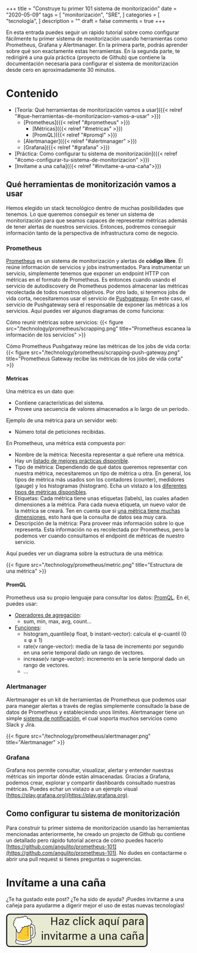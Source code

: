 +++
title = "Construye tu primer 101 sistema de monitorización"
date = "2020-05-09"
tags = [
"monitorización",
"SRE",
]
categories = [
"tecnología",
]
description = ""
draft = false
comments = true
+++

En esta entrada puedes seguir un rápido tutorial sobre como configurar fácilmente tu primer sistema de monitorización usando herramientas como Prometheus, Grafana y Alertmanager. En la primera parte, podrás aprender sobre qué son exactamente estas herramientas. En la segunda parte, te redirigiré a una guía práctica (proyecto de Github) que contiene la documentación necesaria para configurar el sistema de monitorización desde cero en aproximadamente 30 minutos.

# Contenido

- [Teoría: Qué herramientas de monitorización vamos a usar]({{< relref "#que-herramientas-de-monitorizacion-vamos-a-usar" >}})
  - [Prometheus]({{< relref "#prometheus" >}})
    - [Métricas]({{< relref "#metricas" >}})
    - [PromQL]({{< relref "#promql" >}})
  - [Alertmanager]({{< relref "#alertmanager" >}})
  - [Grafana]({{< relref "#grafana" >}})
- [Práctica: Como configurar tu sistema de monitorización]({{< relref "#como-configurar-tu-sistema-de-monitorizacion" >}})
- [Invítame a una caña]({{< relref "#invítame-a-una-caña">}})

## Qué herramientas de monitorización vamos a usar

Hemos elegido un stack tecnológico dentro de muchas posibilidades que tenemos. Lo que queremos conseguir es tener un sistema de monitorización para que seamos capaces de representar métricas además de tener alertas de nuestros servicios. Entonces, podremos conseguir información tanto de la perspectiva de infrastructura como de negocio.

### Prometheus

[Prometheus](https://prometheus.io/docs/introduction/overview/) es un sistema de monitorización y alertas de **código libre**. Él reúne información de servicios y jobs instrumentados. Para instrumentar un servicio, simplemente tenemos que exponer un endpoint HTTP con métricas en el formato de Prometheus. Es entonces cuando usando el servicio de autodiscovery de Prometheus podemos almacenar las métricas recolectada de todos nuestros objetivos. Por otro lado, si tenemos jobs de vida corta, necesitaremos usar el servicio de [Pushgateway](https://prometheus.io/docs/practices/pushing/). En este caso, el servicio de Pushgateway será el responsable de exponer las métricas a los servicios. Aquí puedes ver algunos diagramas de como funciona:

Cómo reunir métricas sobre servicios:
{{< figure src="/technology/prometheus/scrapping.png" title="Prometheus escanea la información de los servicios" >}}

Cómo Prometheus Pushgatway reúne las métricas de los jobs de vida corta:
{{< figure src="/technology/prometheus/scrapping-push-gateway.png" title="Prometheus Gateway recibe las métricas de los jobs de vida corta" >}}

#### Metricas

Una métrica es un dato que:

- Contiene características del sistema.
- Provee una secuencia de valores almacenados a lo largo de un periodo.

Ejemplo de una métrica para un servidor web:

- Número total de peticiones recibidas.

En Prometheus, una métrica está compuesta por:

- Nombre de la métrica: Necesita representar a qué refiere una métrica. Hay un [listado de mejores prácticas disponible](https://prometheus.io/docs/practices/naming/).
- Tipo de métrica: Dependiendo de qué datos queremos representar con nuestra métrica, necesitaremos un tipo de métrica u otra. En general, los tipos de métrica más usados son los contadores (counter), medidores (gauge) y los histogramas (histogram). Echa un vistazo a los [diferentes tipos de métricas disponibles](https://prometheus.io/docs/concepts/metric_types/).
- Etiquetas: Cada métrica tiene unas etiquetas (labels), las cuales añaden dimensiones a la métrica. Para cada nueva etiqueta, un nuevo valor de la métrica se creará. Ten en cuenta que si [una métrica tiene muchas dimensiones](https://www.robustperception.io/cardinality-is-key), esto hará que la consulta de datos sea muy cara.
- Descripción de la métrica: Para proveer más información sobre lo que representa. Esta información no es recolectada por Prometheus, pero la podemos ver cuando consultamos el endpoint de métricas de nuestro servicio.

Aquí puedes ver un diagrama sobre la estructura de una métrica:

{{< figure src="/technology/prometheus/metric.png" title="Estructura de una métrica" >}}

#### PromQL

Prometheus usa su propio lenguaje para consultar los datos: [PromQL](https://prometheus.io/docs/prometheus/latest/querying/basics/). En él, puedes usar:

- [Operadores de agregación](https://prometheus.io/docs/prometheus/latest/querying/operators/#aggregation-operators):
  - sum, min, max, avg, count…
- [Funciones](https://prometheus.io/docs/prometheus/latest/querying/basics/#functions):
  - histogram_quantile(φ float, b instant-vector): calcula el φ-cuantil (0 ≤ φ ≤ 1)
  - rate(v range-vector): media de la tasa de incremento por segundo en una serie temporal dado un rango de vectores.
  - increase(v range-vector): incremento en la serie temporal dado un rango de vectores.
  - ...

### Alertmanager

Alertmanager es un kit de herramientas de Prometheus que podemos usar para manegar alertas a través de reglas simplemente consultado la base de datos de Prometheus y estableciendo unos límites. Alertmanager tiene un simple [sistema de notificación](https://prometheus.io/docs/alerting/configuration/), el cual soporta muchos servicios como Slack y Jira.

{{< figure src="/technology/prometheus/alertmanager.png" title="Alertmanager" >}}

### Grafana

Grafana nos permite consultar, visualizar, alertar y entender nuestras métricas sin importar dónde están almacenadas. Gracias a Grafana, podemos crear, explorar y compartir dashboards consultado nuestras métricas. Puedes echar un vistazo a un ejemplo visual [https://play.grafana.org](https://play.grafana.org).

## Como configurar tu sistema de monitorización

Para construir tu primer sistema de monitorización usando las herramientas mencionadas anteriormente, he creado un projecto de Github qu contiene un detallado pero rápido tutorial acerca de cómo puedes hacerlo [https://github.com/angulito/prometheus-101](https://github.com/angulito/prometheus-101). No dudes en contactarme o abrir una pull request si tienes preguntas o sugerencias.

# Invítame a una caña

¿Te ha gustado este post? ¿Te ha sido de ayuda? ¡Puedes invitarme a una cañeja para ayudarme a digerir mejor el uso de estas nuevas tecnologías!

[![invitame a una cerveza](/img/beer-es.png)](https://www.paypal.me/angulito/2)
